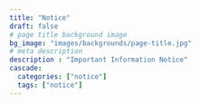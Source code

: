 ```yaml
---
title: "Notice"
draft: false
# page title background image
bg_image: "images/backgrounds/page-title.jpg"
# meta description
description : "Important Information Notice"
cascade:
  categories: ["notice"]
  tags: ["notice"]
---
```

